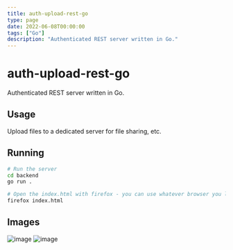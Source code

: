 ```yaml
---
title: auth-upload-rest-go
type: page
date: 2022-06-08T00:00:00
tags: ["Go"]
description: "Authenticated REST server written in Go."
---
```


# auth-upload-rest-go

Authenticated REST server written in Go.

## Usage

Upload files to a dedicated server for file sharing, etc.

## Running

```sh
# Run the server
cd backend
go run .
```

```sh
# Open the index.html with firefox - you can use whatever browser you like
firefox index.html
```

## Images

![image](https://github.com/JakeRoggenbuck/auth-upload-rest-go/assets/35516367/c3b2d23b-cbeb-4ed2-8901-7a1750f9cea8)
![image](https://github.com/JakeRoggenbuck/auth-upload-rest-go/assets/35516367/f4d6e5a1-b3f7-4992-aa56-8c234ba660f2)
